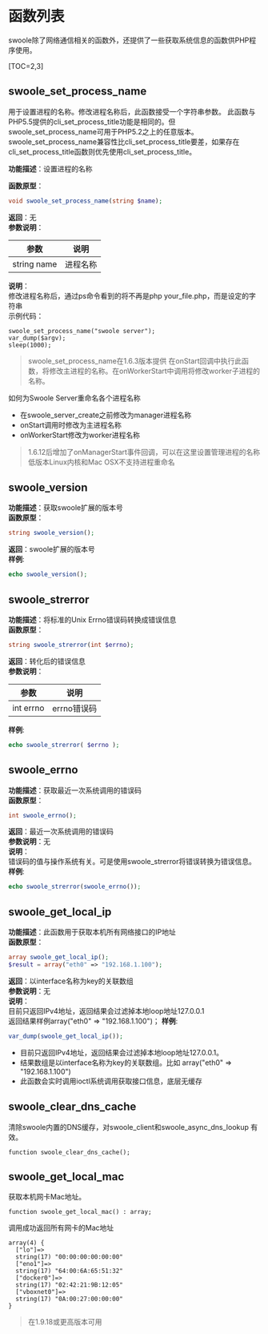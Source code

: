 # 函数列表
swoole除了网络通信相关的函数外，还提供了一些获取系统信息的函数供PHP程序使用。

[TOC=2,3]

## swoole_set_process_name 
用于设置进程的名称。修改进程名称后，此函数接受一个字符串参数。 此函数与PHP5.5提供的cli_set_process_title功能是相同的。但swoole_set_process_name可用于PHP5.2之上的任意版本。swoole_set_process_name兼容性比cli_set_process_title要差，如果存在cli_set_process_title函数则优先使用cli_set_process_title。

**功能描述**：设置进程的名称

**函数原型**：
```php
void swoole_set_process_name(string $name);
```
**返回**：无<br>
**参数说明**：<br>

| 参数        | 说明   |
|  --------  |  -------- |
| string name | 进程名称 |

**说明**：<br>
修改进程名称后，通过ps命令看到的将不再是php your_file.php，而是设定的字符串<br>
示例代码：
```
swoole_set_process_name("swoole server");
var_dump($argv);
sleep(1000);
```
>swoole_set_process_name在1.6.3版本提供
>在onStart回调中执行此函数，将修改主进程的名称。在onWorkerStart中调用将修改worker子进程的名称。

如何为Swoole Server重命名各个进程名称

* 在swoole_server_create之前修改为manager进程名称
* onStart调用时修改为主进程名称
* onWorkerStart修改为worker进程名称

>1.6.12后增加了onManagerStart事件回调，可以在这里设置管理进程的名称
>低版本Linux内核和Mac OSX不支持进程重命名

## swoole_version
**功能描述**：获取swoole扩展的版本号<br>
**函数原型**：<br>
```php
string swoole_version();
```
**返回**：swoole扩展的版本号<br>
**样例**:
```php
echo swoole_version();
```

## swoole_strerror
**功能描述**：将标准的Unix Errno错误码转换成错误信息<br>
**函数原型**：<br>
```php
string swoole_strerror(int $errno);
```
**返回**：转化后的错误信息<br>
**参数说明**：<br>

| 参数        | 说明   |
|  --------  |  -------- |
| int errno | errno错误码 |

**样例**:
```php
echo swoole_strerror( $errno );
```
## swoole_errno 
**功能描述**：获取最近一次系统调用的错误码<br>
**函数原型**：<br>
```php
int swoole_errno();
```
**返回**：最近一次系统调用的错误码<br>
**参数说明**：无<br>
**说明**：<br>
错误码的值与操作系统有关。可是使用swoole_strerror将错误转换为错误信息。<br>
**样例**:
```php
echo swoole_strerror(swoole_errno());
```
## swoole_get_local_ip 

**功能描述**：此函数用于获取本机所有网络接口的IP地址<br>
**函数原型**：<br>
```php
array swoole_get_local_ip();
$result = array("eth0" => "192.168.1.100");
```
**返回**：以interface名称为key的关联数组<br>
**参数说明**：无<br>
**说明**：<br>
目前只返回IPv4地址，返回结果会过滤掉本地loop地址127.0.0.1<br>
返回结果样例array("eth0" => "192.168.1.100")；
**样例**:
```php
var_dump(swoole_get_local_ip());
```
* 目前只返回IPv4地址，返回结果会过滤掉本地loop地址127.0.0.1。
* 结果数组是以interface名称为key的关联数组。比如 array("eth0" => "192.168.1.100")
* 此函数会实时调用ioctl系统调用获取接口信息，底层无缓存

## swoole_clear_dns_cache
清除swoole内置的DNS缓存，对swoole_client和swoole_async_dns_lookup 有效。
```
function swoole_clear_dns_cache();
```
## swoole_get_local_mac 
获取本机网卡Mac地址。
```
function swoole_get_local_mac() : array;
```
调用成功返回所有网卡的Mac地址
```
array(4) {
  ["lo"]=>
  string(17) "00:00:00:00:00:00"
  ["eno1"]=>
  string(17) "64:00:6A:65:51:32"
  ["docker0"]=>
  string(17) "02:42:21:9B:12:05"
  ["vboxnet0"]=>
  string(17) "0A:00:27:00:00:00"
}
```
>在1.9.18或更高版本可用

